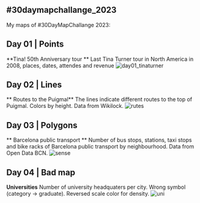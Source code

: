 ## \#30daymapchallange_2023

My maps of \#30DayMapChallange 2023:

## Day 01 \| Points

**Tina! 50th Anniversary tour ** Last Tina Turner tour in North America in 2008, places, dates, attendes and revenue
![day01_tinaturner](https://github.com/tuskjant/30daymapchallange_2023/assets/151870795/8843c7f0-34c0-4cdf-81e3-d4efdd472119|width=100)

## Day 02 \| Lines
** Routes to the Puigmal** The lines indicate different routes to the top of Puigmal. Colors by height. Data from Wikilock.
![rutes](https://github.com/tuskjant/30daymapchallange_2023/assets/151870795/4fc7538a-7a2f-4e8b-9694-5b06f9426c85|width=500)

## Day 03 \| Polygons
** Barcelona public transport ** Number of bus stops, stations, taxi stops and bike racks of Barcelona public transport by neighbourhood. Data from Open Data BCN.
![sense](https://github.com/tuskjant/30daymapchallange_2023/assets/151870795/4adccf86-2cad-40d0-824e-2082c4bdf15c|width=300)

## Day 04 \| Bad map
**Universities** Number of university headquaters per city. Wrong symbol (category -> graduate). Reversed scale color for density.
![uni](https://github.com/tuskjant/30daymapchallange_2023/assets/151870795/41e1c28d-c693-4eb7-94e4-01fd6836d7d1|width=500)




